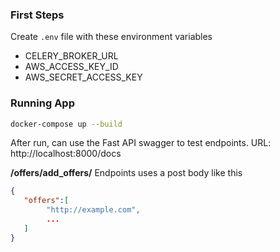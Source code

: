 ### First Steps

Create `.env` file with these environment variables
- CELERY_BROKER_URL
- AWS_ACCESS_KEY_ID
- AWS_SECRET_ACCESS_KEY

### Running App

``` bash
docker-compose up --build
```

After run, can use the Fast API swagger to test endpoints. URL: http://localhost:8000/docs

**/offers/add_offers/** Endpoints uses a post body like this

``` json
{
   "offers":[
        "http://example.com",
        ...
   ]
}
```